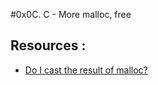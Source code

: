 #0x0C. C - More malloc, free

## Resources :

* [Do I cast the result of malloc?](https://stackoverflow.com/questions/605845/do-i-cast-the-result-of-malloc)
